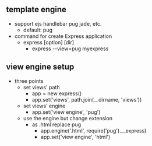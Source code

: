 ## template engine ##
+ support ejs handlebar pug jade, etc.
    + default: pug
+ command for create Express application
    + express [option] [dir]
        + express --view=pug myexpress

## view engine setup ##
+ three points
    + set views' path
        + app = new express()
        + app.set('views', path.join(__dirname, 'views'))
    + set views' engine
        + app.set('view engine', 'pug')
    + use the engine but change extension
        + as .html replace pug
            + app.engine('.html', require('pug').__express)
            + app.set('view engine', 'html')